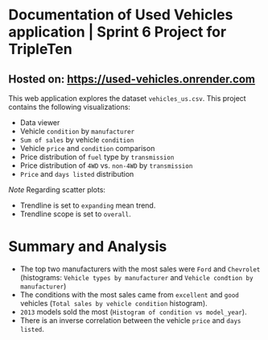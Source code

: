 # Documentation of Used Vehicles application | Sprint 6 Project for TripleTen
## Hosted on: https://used-vehicles.onrender.com

This web application explores the dataset `vehicles_us.csv`. This project contains the following visualizations:

- Data viewer
- Vehicle `condition` by `manufacturer`
- `Sum of sales` by vehicle `condition`
- Vehicle `price` and `condition` comparison
- Price distribution of `fuel` type by `transmission`
- Price distribution of `4WD` vs. `non-4WD` by `transmission`
- `Price` and `days listed` distribution

*Note* Regarding scatter plots:
- Trendline is set to `expanding` mean trend.
- Trendline scope is set to `overall`.

# Summary and Analysis

- The top two manufacturers with the most sales were `Ford` and `Chevrolet` (histograms: `Vehicle types by manufacturer` and `Vehicle condtion by manufacturer`)
- The conditions with the most sales came from `excellent` and `good` vehicles (`Total sales by vehicle condition` histogram). 
- `2013` models sold the most (`Histogram of condition vs model_year`).
- There is an inverse correlation between the vehicle `price` and `days listed`.
